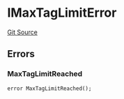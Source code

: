 # IMaxTagLimitError
[Git Source](https://github.com/thrackle-io/rules-engine/blob/f3baf971c7cb5a9708b7ed14723c3823c9ae4656/src/common/IErrors.sol)


## Errors
### MaxTagLimitReached

```solidity
error MaxTagLimitReached();
```

